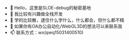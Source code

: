 - 👋 Hello，这里是SLOE-debug的秘密基地
- 👀 我比较有兴趣做全栈开发
- 🌱 学的比较散，逮住什么学什么，什么都会，但什么都不精
- 💞️ 如果你有OA办公自动化/WebGL3D的想法可以来联系我
- 📫 联系方式：wx(qwq15031400510)

<!---
SLOE-debug/SLOE-debug is a ✨ special ✨ repository because its `README.md` (this file) appears on your GitHub profile.
You can click the Preview link to take a look at your changes.
--->
